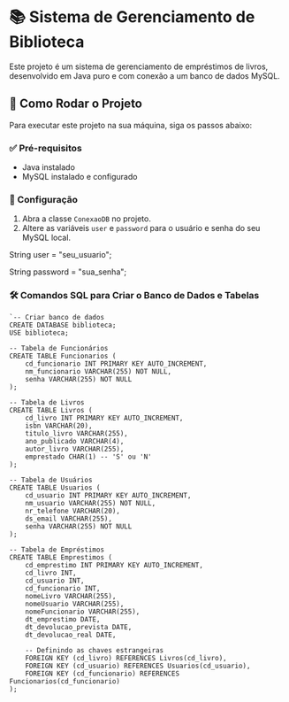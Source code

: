 # 📚 Sistema de Gerenciamento de Biblioteca

Este projeto é um sistema de gerenciamento de empréstimos de livros, desenvolvido em Java puro e com conexão a um banco de dados MySQL.

## 🚀 Como Rodar o Projeto

Para executar este projeto na sua máquina, siga os passos abaixo:

### ✅ Pré-requisitos

- Java instalado 
- MySQL instalado e configurado

### 🔧 Configuração

1. Abra a classe `ConexaoDB` no projeto.
2. Altere as variáveis `user` e `password` para o usuário e senha do seu MySQL local.

String user = "seu_usuario"; 

String password = "sua_senha";

### 🛠️ Comandos SQL para Criar o Banco de Dados e Tabelas

```
`-- Criar banco de dados
CREATE DATABASE biblioteca;
USE biblioteca;

-- Tabela de Funcionários
CREATE TABLE Funcionarios (
    cd_funcionario INT PRIMARY KEY AUTO_INCREMENT,
    nm_funcionario VARCHAR(255) NOT NULL,
    senha VARCHAR(255) NOT NULL
);

-- Tabela de Livros
CREATE TABLE Livros (
    cd_livro INT PRIMARY KEY AUTO_INCREMENT,
    isbn VARCHAR(20),
    titulo_livro VARCHAR(255),
    ano_publicado VARCHAR(4),
    autor_livro VARCHAR(255),
    emprestado CHAR(1) -- 'S' ou 'N'
);

-- Tabela de Usuários
CREATE TABLE Usuarios (
    cd_usuario INT PRIMARY KEY AUTO_INCREMENT,
    nm_usuario VARCHAR(255) NOT NULL,
    nr_telefone VARCHAR(20),
    ds_email VARCHAR(255),
    senha VARCHAR(255) NOT NULL
);

-- Tabela de Empréstimos
CREATE TABLE Emprestimos (
    cd_emprestimo INT PRIMARY KEY AUTO_INCREMENT,
    cd_livro INT,
    cd_usuario INT,
    cd_funcionario INT,
    nomeLivro VARCHAR(255),
    nomeUsuario VARCHAR(255),
    nomeFuncionario VARCHAR(255),
    dt_emprestimo DATE,
    dt_devolucao_prevista DATE,
    dt_devolucao_real DATE,
    
    -- Definindo as chaves estrangeiras
    FOREIGN KEY (cd_livro) REFERENCES Livros(cd_livro),
    FOREIGN KEY (cd_usuario) REFERENCES Usuarios(cd_usuario),
    FOREIGN KEY (cd_funcionario) REFERENCES Funcionarios(cd_funcionario)
);
